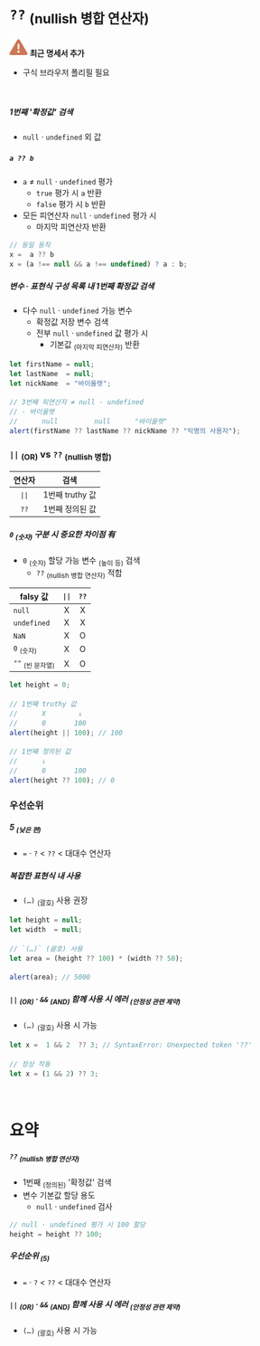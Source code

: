 `??` <sub>(nullish 병합 연산자)</sub>
====

<img src="../../images/commons/icons/triangle-exclamation-solid.svg" /> **최근 명세서 추가**

- 구식 브라우저 폴리필 필요

<br />

##### 1번째 '확정값' 검색
- `null` · `undefined` 외 값

##### `a ?? b`
- `a` ≠ `null` · `undefined` 평가
  - `true` 평가 시 `a` 반환
  - `false` 평가 시 `b` 반환
- 모든 피연산자 `null` · `undefined` 평가 시
  - 마지막 피연산자 반환
```javascript
// 동일 동작
x =  a ?? b
x = (a !== null && a !== undefined) ? a : b;
```

##### 변수 · 표현식 구성 목록 내 1번째 확정값 검색
- 다수 `null` · `undefined` 가능 변수
  - 확정값 저장 변수 검색
  - 전부 `null` · `undefined` 값 평가 시
    - 기본값 <sub>(마지막 피연산자)</sub> 반환
```javascript
let firstName = null;
let lastName  = null;
let nickName  = "바이올렛";

// 3번째 피연산자 ≠ null · undefined
// - 바이올렛
//      null         null      "바이올렛"
alert(firstName ?? lastName ?? nickName ?? "익명의 사용자");
```

### `||` <sub>(OR)</sub> vs `??` <sub>(nullish 병합)</sub>

|연산자|검색|
|:---:|---|
|`\|\|`|1번째 truthy 값|
|`??`</sub>|1번째 정의된 값|

##### `0` <sub>(숫자)</sub> 구분 시 중요한 차이점 有
- `0` <sub>(숫자)</sub> 할당 가능 변수 <sub>(높이 등)</sub> 검색
  - `??` <sub>(nullish 병합 연산자)</sub> 적합

|falsy 값|`\|\|`|`??`|
|---|:---:|:---:|
|`null`|X|X|
|`undefined`|X|X|
|`NaN`|X|O|
|`0` <sub>(숫자)</sub>|X|O|
|`""` <sub>(빈 문자열)</sub>|X|O|

```javascript
let height = 0;

// 1번째 truthy 값
//      X        ↓
//      0       100
alert(height || 100); // 100

// 1번째 정의된 값
//      ↓
//      0       100
alert(height ?? 100); // 0
```

### 우선순위

##### 5 <sub>(낮은 편)</sub>
- `=` · `?` \< `??` \< 대대수 연산자

##### 복잡한 표현식 내 사용
- `(…)` <sub>(괄호)</sub> 사용 권장
```javascript
let height = null;
let width  = null;

// `(…)` (괄호) 사용
let area = (height ?? 100) * (width ?? 50);

alert(area); // 5000
```

##### `||` <sub>(OR)</sub> · `&&` <sub>(AND)</sub> 함께 사용 시 에러 <sub>(안정성 관련 제약)</sub>
- `(…)` <sub>(괄호)</sub> 사용 시 가능
```javascript
let x =  1 && 2  ?? 3; // SyntaxError: Unexpected token '??'

// 정상 작동
let x = (1 && 2) ?? 3;
```

<br />

요약
====

##### `??` <sub>(nullish 병합 연산자)</sub>
- 1번째 <sub>(정의된)</sub> '확정값' 검색
- 변수 기본값 할당 용도
  - `null` · `undefined` 검사
```javascript
// null · undefined 평가 시 100 할당
height = height ?? 100;
```

##### 우선순위 <sub>(5)</sub>
- `=` · `?` \< `??` \< 대대수 연산자

##### `||` <sub>(OR)</sub> · `&&` <sub>(AND)</sub> 함께 사용 시 에러 <sub>(안정성 관련 제약)</sub>
- `(…)` <sub>(괄호)</sub> 사용 시 가능
